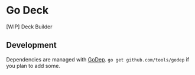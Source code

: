 # Go Deck

[WIP] Deck Builder

## Development

Dependencies are managed with [GoDep](https://github.com/tools/godep).
`go get github.com/tools/godep` if you plan to add some.